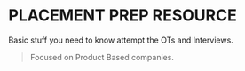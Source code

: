 # PLACEMENT PREP RESOURCE 

Basic stuff you need to know attempt the OTs and Interviews. 
> Focused on Product Based companies. 

